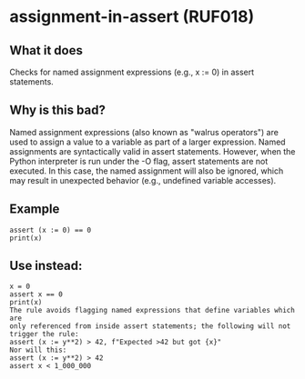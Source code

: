 # assignment-in-assert (RUF018)
## What it does
Checks for named assignment expressions (e.g., x := 0) in assert
statements.
## Why is this bad?
Named assignment expressions (also known as "walrus operators") are used to
assign a value to a variable as part of a larger expression.
Named assignments are syntactically valid in assert statements. However,
when the Python interpreter is run under the -O flag, assert statements
are not executed. In this case, the named assignment will also be ignored,
which may result in unexpected behavior (e.g., undefined variable
accesses).
## Example
```
assert (x := 0) == 0
print(x)
```
## Use instead:
```
x = 0
assert x == 0
print(x)
The rule avoids flagging named expressions that define variables which are
only referenced from inside assert statements; the following will not
trigger the rule:
assert (x := y**2) > 42, f"Expected >42 but got {x}"
Nor will this:
assert (x := y**2) > 42
assert x < 1_000_000
```
